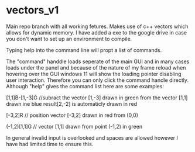# vectors_v1

Main repo branch with all working fetures. Makes use of c++ vectors which allows for dynamic memory. I have added a exe to the google drive in case you don't want to set up an environment to compile.

Typing help into the command line will propt a list of commands.

The "command" handdle loads seperate of the main GUI and in many cases loads under the panel and because of the nature of my frame reload when hovering over the GUI windows 11 will show the loading pointer disabling user interaction. Therefore you can only click the command handle directly. Although "help" gives the command list here are some examples:

[1,1]B-[1,-3]G
//subract the vector [1,-3] drawn in green from the vector [1,1] drawn ine blue result[2,-2] is automaticly drawn in red

[-3,2]R
// position vector [-3,2] drawn in red from (0,0)

(-1,2)[1,1]G
// vector [1,1] drawn from point (-1,2) in green

In general invalid input is overlooked and spaces are allowed however I have had limited time to ensure this.
